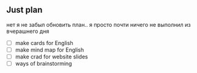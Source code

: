 ## Just plan
нет я не забыл обновить план.. я просто почти ничего не выполнил из вчерашнего дня
- [ ] make cards for English 
- [ ] make mind map for English 
- [ ] make crad for website slides
- [ ] ways of brainstorming
